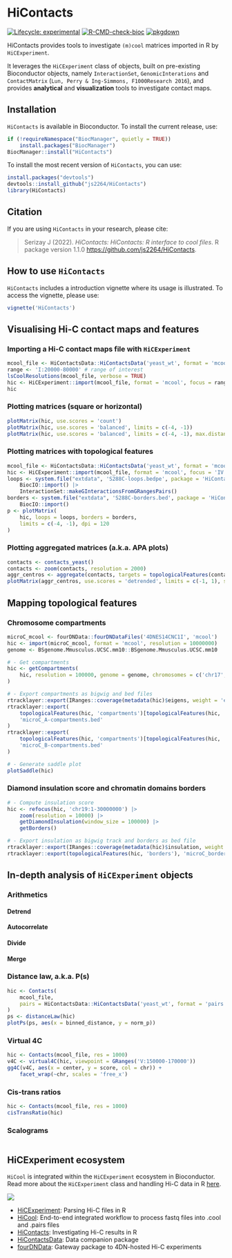 # HiContacts

<!-- badges: start -->
[![Lifecycle: experimental](https://img.shields.io/badge/lifecycle-experimental-orange.svg)](https://lifecycle.r-lib.org/articles/stages.html#experimental)
[![R-CMD-check-bioc](https://github.com/js2264/HiContacts/actions/workflows/check-bioc.yml/badge.svg)](https://github.com/js2264/HiContacts/actions/workflows/check-bioc.yml)
[![pkgdown](https://github.com/js2264/HiContacts/workflows/pkgdown/badge.svg)](https://github.com/js2264/HiContacts/actions)
<!-- badges: end -->

HiContacts provides tools to investigate `(m)cool` matrices imported in R by `HiCExperiment`. 

It leverages the `HiCExperiment` class of objects, built on pre-existing Bioconductor objects, namely `InteractionSet`, `GenomicInterations` and `ContactMatrix` (`Lun, Perry & Ing-Simmons, F1000Research 2016`), and provides **analytical** and **visualization** tools to investigate contact maps. 

## Installation

`HiContacts` is available in Bioconductor. To install the current release, use:

```r
if (!requireNamespace("BiocManager", quietly = TRUE))
    install.packages("BiocManager")
BiocManager::install("HiContacts")
```

To install the most recent version of `HiContacts`, you can use:

```r
install.packages("devtools")
devtools::install_github("js2264/HiContacts")
library(HiContacts)
```

## Citation

If you are using `HiContacts` in your research, please cite: 

> Serizay J (2022). _HiContacts: HiContacts: R interface to cool files_.
> R package version 1.1.0
> <https://github.com/js2264/HiContacts>.

## How to use `HiContacts`

`HiContacts` includes a introduction vignette where its usage is 
illustrated. To access the vignette, please use:

```r
vignette('HiContacts')
```

## Visualising Hi-C contact maps and features 

### Importing a Hi-C contact maps file with `HiCExperiment`

```r
mcool_file <- HiContactsData::HiContactsData('yeast_wt', format = 'mcool')
range <- 'I:20000-80000' # range of interest
lsCoolResolutions(mcool_file, verbose = TRUE)
hic <- HiCExperiment::import(mcool_file, format = 'mcool', focus = range, resolution = 1000)
hic
```

### Plotting matrices (square or horizontal)

```r
plotMatrix(hic, use.scores = 'count')
plotMatrix(hic, use.scores = 'balanced', limits = c(-4, -1))
plotMatrix(hic, use.scores = 'balanced', limits = c(-4, -1), max.distance = 100000)
```

### Plotting matrices with topological features

```r
mcool_file <- HiContactsData::HiContactsData('yeast_wt', format = 'mcool')
hic <- HiCExperiment::import(mcool_file, format = 'mcool', focus = 'IV')
loops <- system.file("extdata", 'S288C-loops.bedpe', package = 'HiContacts') |> 
    BiocIO::import() |> 
    InteractionSet::makeGInteractionsFromGRangesPairs()
borders <- system.file("extdata", 'S288C-borders.bed', package = 'HiContacts') |> 
    BiocIO::import()
p <- plotMatrix(
    hic, loops = loops, borders = borders, 
    limits = c(-4, -1), dpi = 120
)
```

### Plotting aggregated matrices (a.k.a. APA plots) 

```r
contacts <- contacts_yeast()
contacts <- zoom(contacts, resolution = 2000)
aggr_centros <- aggregate(contacts, targets = topologicalFeatures(contacts, 'centromeres'))
plotMatrix(aggr_centros, use.scores = 'detrended', limits = c(-1, 1), scale = 'linear')
```

## Mapping topological features 

### Chromosome compartments 

```r
microC_mcool <- fourDNData::fourDNDataFiles('4DNES14CNC1I', 'mcool')
hic <- import(microC_mcool, format = 'mcool', resolution = 10000000)
genome <- BSgenome.Mmusculus.UCSC.mm10::BSgenome.Mmusculus.UCSC.mm10

# - Get compartments
hic <- getCompartments(
    hic, resolution = 100000, genome = genome, chromosomes = c('chr17', 'chr19')
)

# - Export compartments as bigwig and bed files
rtracklayer::export(IRanges::coverage(metadata(hic)$eigens, weight = 'eigen'), 'microC_compartments.bw')
rtracklayer::export(
    topologicalFeatures(hic, 'compartments')[topologicalFeatures(hic, 'compartments')$compartment == 'A'], 
    'microC_A-compartments.bed'
)
rtracklayer::export(
    topologicalFeatures(hic, 'compartments')[topologicalFeatures(hic, 'compartments')$compartment == 'B'], 
    'microC_B-compartments.bed'
)

# - Generate saddle plot
plotSaddle(hic)
```

### Diamond insulation score and chromatin domains borders

```r
# - Compute insulation score
hic <- refocus(hic, 'chr19:1-30000000') |> 
    zoom(resolution = 10000) |> 
    getDiamondInsulation(window_size = 100000) |> 
    getBorders()

# - Export insulation as bigwig track and borders as bed file
rtracklayer::export(IRanges::coverage(metadata(hic)$insulation, weight = 'insulation'), 'microC_insulation.bw')
rtracklayer::export(topologicalFeatures(hic, 'borders'), 'microC_borders.bed')
```

## In-depth analysis of `HiCExperiment` objects

### Arithmetics

#### Detrend
#### Autocorrelate
#### Divide
#### Merge

### Distance law, a.k.a. P(s)

```r
hic <- Contacts(
    mcool_file, 
    pairs = HiContactsData::HiContactsData('yeast_wt', format = 'pairs')
)
ps <- distanceLaw(hic)
plotPs(ps, aes(x = binned_distance, y = norm_p))
```

### Virtual 4C

```r
hic <- Contacts(mcool_file, res = 1000)
v4C <- virtual4C(hic, viewpoint = GRanges('V:150000-170000'))
gg4C(v4C, aes(x = center, y = score, col = chr)) + 
    facet_wrap(~chr, scales = 'free_x')
```

### Cis-trans ratios

```r
hic <- Contacts(mcool_file, res = 1000)
cisTransRatio(hic)
```

### Scalograms 

```r

```

## HiCExperiment ecosystem

`HiCool` is integrated within the `HiCExperiment` ecosystem in Bioconductor. 
Read more about the `HiCExperiment` class and handling Hi-C data in R 
[here](https://github.com/js2264/HiCExperiment).

![](https://raw.githubusercontent.com/js2264/HiCExperiment/master/man/figures/HiCExperiment_ecosystem.png)

- [HiCExperiment](https://github.com/js2264/HiCExperiment): Parsing Hi-C files in R
- [HiCool](https://github.com/js2264/HiCool): End-to-end integrated workflow to process fastq files into .cool and .pairs files
- [HiContacts](https://github.com/js2264/HiContacts): Investigating Hi-C results in R
- [HiContactsData](https://github.com/js2264/HiContactsData): Data companion package
- [fourDNData](https://github.com/js2264/fourDNData): Gateway package to 4DN-hosted Hi-C experiments
